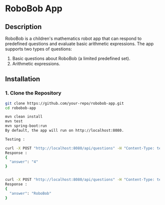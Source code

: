 # RoboBob App

## Description

RoboBob is a children's mathematics robot app that can respond to predefined questions and evaluate basic arithmetic expressions. The app supports two types of questions:
1. Basic questions about RoboBob (a limited predefined set).
2. Arithmetic expressions.

## Installation

### 1. Clone the Repository

```bash
git clone https://github.com/your-repo/robobob-app.git
cd robobob-app

mvn clean install
mvn test
mvn spring-boot:run
By default, the app will run on http://localhost:8080.

Testing : 

curl -X POST "http://localhost:8080/api/questions" -H "Content-Type: text/plain" -d "2+2"
Response : 
{
  "answer": "4"
}


curl -X POST "http://localhost:8080/api/questions" -H "Content-Type: text/plain" -d "What is your name"
Response : 
{
  "answer": "RoboBob"
}

